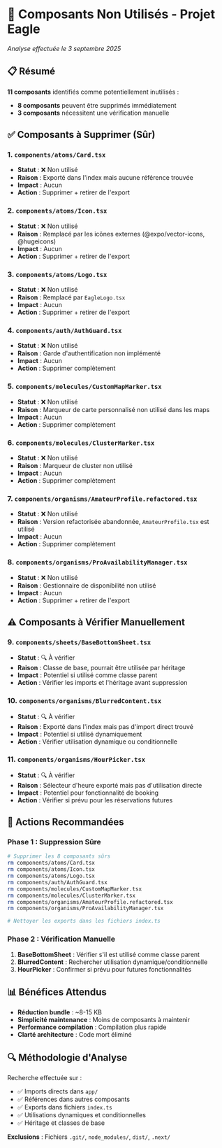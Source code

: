 # 🧹 Composants Non Utilisés - Projet Eagle

*Analyse effectuée le 3 septembre 2025*

## 📋 Résumé

**11 composants** identifiés comme potentiellement inutilisés :
- **8 composants** peuvent être supprimés immédiatement
- **3 composants** nécessitent une vérification manuelle

## ✅ Composants à Supprimer (Sûr)

### 1. `components/atoms/Card.tsx`
- **Statut** : ❌ Non utilisé
- **Raison** : Exporté dans l'index mais aucune référence trouvée
- **Impact** : Aucun
- **Action** : Supprimer + retirer de l'export

### 2. `components/atoms/Icon.tsx` 
- **Statut** : ❌ Non utilisé
- **Raison** : Remplacé par les icônes externes (@expo/vector-icons, @hugeicons)
- **Impact** : Aucun
- **Action** : Supprimer + retirer de l'export

### 3. `components/atoms/Logo.tsx`
- **Statut** : ❌ Non utilisé  
- **Raison** : Remplacé par `EagleLogo.tsx`
- **Impact** : Aucun
- **Action** : Supprimer + retirer de l'export

### 4. `components/auth/AuthGuard.tsx`
- **Statut** : ❌ Non utilisé
- **Raison** : Garde d'authentification non implémenté
- **Impact** : Aucun
- **Action** : Supprimer complètement

### 5. `components/molecules/CustomMapMarker.tsx`
- **Statut** : ❌ Non utilisé
- **Raison** : Marqueur de carte personnalisé non utilisé dans les maps
- **Impact** : Aucun  
- **Action** : Supprimer complètement

### 6. `components/molecules/ClusterMarker.tsx`
- **Statut** : ❌ Non utilisé
- **Raison** : Marqueur de cluster non utilisé
- **Impact** : Aucun
- **Action** : Supprimer complètement

### 7. `components/organisms/AmateurProfile.refactored.tsx`
- **Statut** : ❌ Non utilisé
- **Raison** : Version refactorisée abandonnée, `AmateurProfile.tsx` est utilisé
- **Impact** : Aucun
- **Action** : Supprimer complètement

### 8. `components/organisms/ProAvailabilityManager.tsx`
- **Statut** : ❌ Non utilisé
- **Raison** : Gestionnaire de disponibilité non utilisé
- **Impact** : Aucun
- **Action** : Supprimer + retirer de l'export

## ⚠️ Composants à Vérifier Manuellement

### 9. `components/sheets/BaseBottomSheet.tsx`
- **Statut** : 🔍 À vérifier
- **Raison** : Classe de base, pourrait être utilisée par héritage
- **Impact** : Potentiel si utilisé comme classe parent
- **Action** : Vérifier les imports et l'héritage avant suppression

### 10. `components/organisms/BlurredContent.tsx`
- **Statut** : 🔍 À vérifier
- **Raison** : Exporté dans l'index mais pas d'import direct trouvé
- **Impact** : Potentiel si utilisé dynamiquement
- **Action** : Vérifier utilisation dynamique ou conditionnelle

### 11. `components/organisms/HourPicker.tsx`
- **Statut** : 🔍 À vérifier
- **Raison** : Sélecteur d'heure exporté mais pas d'utilisation directe
- **Impact** : Potentiel pour fonctionnalité de booking
- **Action** : Vérifier si prévu pour les réservations futures

## 🎯 Actions Recommandées

### Phase 1 : Suppression Sûre
```bash
# Supprimer les 8 composants sûrs
rm components/atoms/Card.tsx
rm components/atoms/Icon.tsx  
rm components/atoms/Logo.tsx
rm components/auth/AuthGuard.tsx
rm components/molecules/CustomMapMarker.tsx
rm components/molecules/ClusterMarker.tsx
rm components/organisms/AmateurProfile.refactored.tsx
rm components/organisms/ProAvailabilityManager.tsx

# Nettoyer les exports dans les fichiers index.ts
```

### Phase 2 : Vérification Manuelle
1. **BaseBottomSheet** : Vérifier s'il est utilisé comme classe parent
2. **BlurredContent** : Rechercher utilisation dynamique/conditionnelle  
3. **HourPicker** : Confirmer si prévu pour futures fonctionnalités

## 📊 Bénéfices Attendus

- **Réduction bundle** : ~8-15 KB
- **Simplicité maintenance** : Moins de composants à maintenir
- **Performance compilation** : Compilation plus rapide
- **Clarté architecture** : Code mort éliminé

## 🔍 Méthodologie d'Analyse

Recherche effectuée sur :
- ✅ Imports directs dans `app/`
- ✅ Références dans autres composants
- ✅ Exports dans fichiers `index.ts`
- ✅ Utilisations dynamiques et conditionnelles
- ✅ Héritage et classes de base

**Exclusions** : Fichiers `.git/`, `node_modules/`, `dist/`, `.next/`